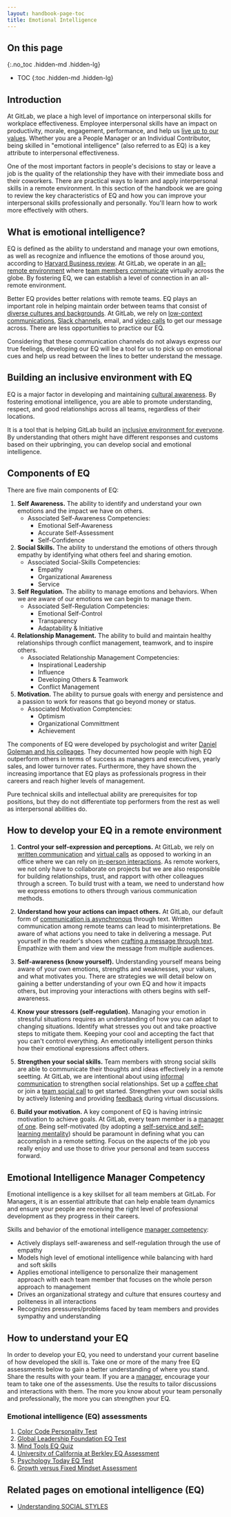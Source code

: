 ```yaml
---
layout: handbook-page-toc
title: Emotional Intelligence
---
```


## On this page
{:.no_toc .hidden-md .hidden-lg}

- TOC
{:toc .hidden-md .hidden-lg}

## Introduction

At GitLab, we place a high level of importance on interpersonal skills for workplace effectiveness. Employee interpersonal skills have an impact on productivity, morale, engagement, performance, and help us [live up to our values](/handbook/values/). Whether you are a People Manager or an Individual Contributor, being skilled in "emotional intelligence" (also referred to as EQ) is a key attribute to interpersonal effectiveness.

One of the most important factors in people's decisions to stay or leave a job is the quality of the relationship they have with their immediate boss and their coworkers. There are practical ways to learn and apply interpersonal skills in a remote environment. In this section of the handbook we are going to review the key characteristics of EQ and how you can improve your interpersonal skills professionally and personally. You'll learn how to work more effectively with others. 

## What is emotional intelligence?

EQ is defined as the ability to understand and manage your own emotions, as well as recognize and influence the emotions of those around you, according to [Harvard Business review](https://online.hbs.edu/blog/post/emotional-intelligence-in-leadership). At GitLab, we operate in an [all-remote environment](/company/culture/all-remote/guide/) where [team members communicate](/handbook/communication/) virtually across the globe. By fostering EQ, we can establish a level of connection in an all-remote environment.

Better EQ provides better relations with remote teams. EQ plays an important role in helping maintain order between teams that consist of [diverse cultures and backgrounds](/company/culture/inclusion/). At GitLab, we rely on [low-context communications](/company/culture/all-remote/effective-communication/), [Slack channels](/handbook/communication/#key-slack-channels), email, and [video calls](/handbook/communication/#video-calls) to get our message across. There are less opportunities to practice our EQ. 

Considering that these communication channels do not always express our true feelings, developing our EQ will be a tool for us to pick up on emotional cues and help us read between the lines to better understand the message. 

## Building an inclusive environment with EQ

EQ is a major factor in developing and maintaining [cultural awareness](/company/culture/all-remote/building-culture/). By fostering emotional intelligence, you are able to promote understanding, respect, and good relationships across all teams, regardless of their locations. 

It is a tool that is helping GitLab build an [inclusive environment for everyone](/company/culture/inclusion/building-diversity-and-inclusion/). By understanding that others might have different responses and customs based on their upbringing, you can develop social and emotional intelligence. 

## Components of EQ

There are five main components of EQ:
1.  **Self Awareness.** The ability to identify and understand your own emotions and the impact we have on others. 
    *  Associated Self-Awareness Competencies:
        *  Emotional Self-Awareness
        *  Accurate Self-Assessment
        *  Self-Confidence
2.  **Social Skills.** The ability to understand the emotions of others through empathy by identifying what others feel and sharing emotion.
    *  Associated Social-Skills Competencies:
        *  Empathy
        *  Organizational Awareness
        *  Service
3.  **Self Regulation.** The ability to manage emotions and behaviors. When we are aware of our emotions we can begin to manage them.
    *  Associated Self-Regulation Competencies:
        *  Emotional Self-Control
        *  Transparency
        *  Adaptability & Initiative
4.  **Relationship Management.** The ability to build and maintain healthy relationships through conflict management, teamwork, and to inspire others.
    * Associated Relationship Management Competencies:
        *  Inspirational Leadership
        *  Influence
        *  Developing Others & Teamwork
        *  Conflict Management
5.  **Motivation.** The ability to pursue goals with energy and persistence and a passion to work for reasons that go beyond money or status.
    *  Associated Motivation Comptencies: 
        *  Optimism 
        *  Organizational Committment 
        *  Achievement 

The components of EQ were developed by psychologist and writer [Daniel Goleman and his colleages](http://jbedwardsandassociates.com/wp-content/uploads/2015/12/HBR-What-makes-a-great-leader-D.-Goleman.pdf). They documented how people with high EQ outperform others in terms of success as managers and executives, yearly sales, and lower turnover rates. Furthermore, they have shown the increasing importance that EQ plays as professionals progress in their careers and reach higher levels of management. 

Pure technical skills and intellectual ability are prerequisites for top positions, but they do not differentiate top performers from the rest as well as interpersonal abilities do. 

## How to develop your EQ in a remote environment

1. **Control your self-expression and perceptions.** At GitLab, we rely on [written communication](/company/culture/all-remote/effective-communication/) and [virtual calls](/handbook/communication/#video-calls) as opposed to working in an office where we can rely on [in-person interactions](/company/culture/all-remote/in-person/). As remote workers, we not only have to collaborate on projects but we are also responsible for building relationships, trust, and rapport with other colleagues through a screen. To build trust with a team, we need to understand how we express emotions to others through various communication methods. 

2. **Understand how your actions can impact others.** At GitLab, our default form of [communication is asynchronous](/company/culture/all-remote/asynchronous/) through text. Written communication among remote teams can lead to misinterpretations. Be aware of what actions you need to take in delivering a message. Put yourself in the reader's shoes when [crafting a message through text](/company/culture/all-remote/effective-communication/). Empathize with them and view the message from multiple audiences. 

3. **Self-awareness (know yourself).** Understanding yourself means being aware of your own emotions, strengths and weaknesses, your values, and what motivates you. There are strategies we will detail below on gaining a better understanding of your own EQ and how it impacts others, but improving your interactions with others begins with self-awareness. 

4. **Know your stressors (self-regulation).** Managing your emotion in stressful situations requires an understanding of how you can adapt to changing situations. Identify what stresses you out and take proactive steps to mitigate them. Keeping your cool and accepting the fact that you can't control everything. An emotionally intelligent person thinks how their emotional expressions affect others. 

5. **Strengthen your social skills.** Team members with strong social skills are able to communicate their thoughts and ideas effectively in a remote seetting. At GitLab, we are intentional about using [informal communication](/company/culture/all-remote/informal-communication/) to strengthen social relationships. Set up a [coffee chat](/company/culture/all-remote/informal-communication/#coffee-chats) or join a [team social call](/company/culture/all-remote/informal-communication/#team-social-calls) to get started. Strengthen your own social skills by actively listening and providing [feedback](/company/culture/all-remote/effective-communication/#feedback-is-a-gift) during virtual discussions. 

6. **Build your motivation.** A key component of EQ is having intrinsic motivation to achieve goals. At GitLab, every team member is a [manager of one](/handbook/values/#managers-of-one). Being self-motivated (by adopting a [self-service and self-learning mentality](/company/culture/all-remote/self-service/)) should be paramount in defining what you can accomplish in a remote setting. Focus on the aspects of the job you really enjoy and use those to drive your personal and team success forward. 

## Emotional Intelligence Manager Competency

Emotional intelligence is a key skillset for all team members at GitLab. For Managers, it is an essential attribute that can help enable team dynamics and ensure your people are receiving the right level of professional development as they progress in their careers. 

Skills and behavior of the emotional intelligence [manager competency](/handbook/competencies/#list):

- Actively displays self-awareness and self-regulation through the use of empathy
- Models high level of emotional intelligence while balancing with hard and soft skills
- Applies emotional intelligence to personalize their management approach with each team member that focuses on the whole person approach to management
- Drives an organizational strategy and culture that ensures courtesy and politeness in all interactions
- Recognizes pressures/problems faced by team members and provides sympathy and understanding 

## How to understand your EQ

In order to develop your EQ, you need to understand your current baseline of how developed the skill is. Take one or more of the many free EQ assessments below to gain a better understanding of where you stand. Share the results with your team. If you are a [manager](/handbook/leadership/), encourage your team to take one of the assessments. Use the results to tailor discussions and interactions with them. The more you know about your team personally and professionally, the more you can strengthen your EQ.

### Emotional intelligence (EQ) assessments

1.  [Color Code Personality Test](https://www.colorcode.com/free_personality_test/?timestamp=1588009250.89&hash=667424d7d32a031b41b6896af6ab1ad7)
2.  [Global Leadership Foundation EQ Test](https://globalleadershipfoundation.com/geit/eitest.html)
3.  [Mind Tools EQ Quiz](https://www.mindtools.com/pages/article/ei-quiz.htm) 
4.  [University of California at Berkley EQ Assessment](https://greatergood.berkeley.edu/quizzes/ei_quiz/take_quiz)
5.  [Psychology Today EQ Test](https://www.psychologytoday.com/us/tests/personality/emotional-intelligence-test)
6.  [Growth versus Fixed Mindset Assessment](https://blog.mindsetworks.com/what-s-my-mindset)

## Related pages on emotional intelligence (EQ)

*  [Understanding SOCIAL STYLES](/handbook/leadership/emotional-intelligence/social-styles/)
